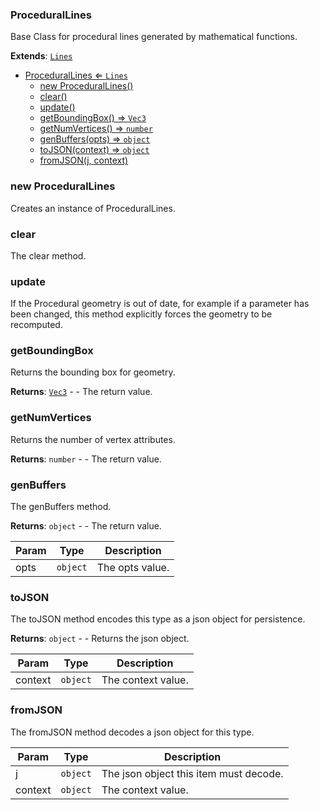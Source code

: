<a name="ProceduralLines"></a>

### ProceduralLines 
Base Class for procedural lines generated by mathematical functions.


**Extends**: <code>[Lines](api/SceneTree/Geometry/Lines.md)</code>  

* [ProceduralLines ⇐ <code>Lines</code>](#ProceduralLines)
    * [new ProceduralLines()](#new-ProceduralLines)
    * [clear()](#clear)
    * [update()](#update)
    * [getBoundingBox() ⇒ <code>Vec3</code>](#getBoundingBox)
    * [getNumVertices() ⇒ <code>number</code>](#getNumVertices)
    * [genBuffers(opts) ⇒ <code>object</code>](#genBuffers)
    * [toJSON(context) ⇒ <code>object</code>](#toJSON)
    * [fromJSON(j, context)](#fromJSON)

<a name="new_ProceduralLines_new"></a>

### new ProceduralLines
Creates an instance of ProceduralLines.

<a name="ProceduralLines+clear"></a>

### clear
The clear method.


<a name="ProceduralLines+update"></a>

### update
If the Procedural geometry is out of date, for example if a parameter has been changed,
this method explicitly forces the geometry to be recomputed.


<a name="ProceduralLines+getBoundingBox"></a>

### getBoundingBox
Returns the bounding box for geometry.


**Returns**: <code>[Vec3](api/Math/Vec3.md)</code> - - The return value.  
<a name="ProceduralLines+getNumVertices"></a>

### getNumVertices
Returns the number of vertex attributes.


**Returns**: <code>number</code> - - The return value.  
<a name="ProceduralLines+genBuffers"></a>

### genBuffers
The genBuffers method.


**Returns**: <code>object</code> - - The return value.  

| Param | Type | Description |
| --- | --- | --- |
| opts | <code>object</code> | The opts value. |

<a name="ProceduralLines+toJSON"></a>

### toJSON
The toJSON method encodes this type as a json object for persistence.


**Returns**: <code>object</code> - - Returns the json object.  

| Param | Type | Description |
| --- | --- | --- |
| context | <code>object</code> | The context value. |

<a name="ProceduralLines+fromJSON"></a>

### fromJSON
The fromJSON method decodes a json object for this type.



| Param | Type | Description |
| --- | --- | --- |
| j | <code>object</code> | The json object this item must decode. |
| context | <code>object</code> | The context value. |

